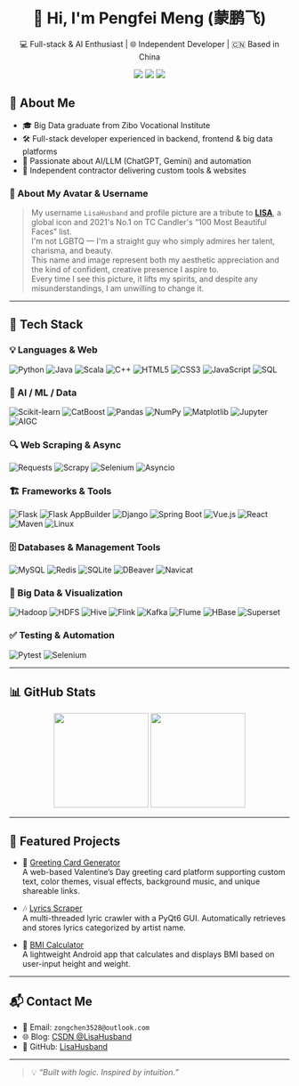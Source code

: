 <h1 align="center">👋 Hi, I'm Pengfei Meng (蒙鹏飞)</h1>

<p align="center">
  💻 Full-stack & AI Enthusiast | 🌐 Independent Developer | 🇨🇳 Based in China
</p>

<p align="center">
  <a href="mailto:zongchen3528@outlook.com"><img src="https://img.shields.io/badge/email-@outlook.com-blue?style=flat&logo=gmail"></a>
  <a href="https://github.com/LisaHusband"><img src="https://img.shields.io/github/followers/LisaHusband?label=Follow&style=social"></a>
  <a href="https://blog.csdn.net/weixin_49526058?type=blog"><img src="https://img.shields.io/badge/CSDN-Blog-orange?logo=csdn&style=flat"></a>
</p>


## 🚀 About Me

- 🎓 Big Data graduate from Zibo Vocational Institute  
- 🛠️ Full-stack developer experienced in backend, frontend & big data platforms  
- 🤖 Passionate about AI/LLM (ChatGPT, Gemini) and automation  
- 🎯 Independent contractor delivering custom tools & websites


### 🙋 About My Avatar & Username

> My username `LisaHusband` and profile picture are a tribute to [**LISA**](https://www.tccandler.com/2021/12/14/the-100-most-beautiful-faces-of-2021/), a global icon and 2021's No.1 on TC Candler's “100 Most Beautiful Faces” list.  
> I'm not LGBTQ — I'm a straight guy who simply admires her talent, charisma, and beauty.  
> This name and image represent both my aesthetic appreciation and the kind of confident, creative presence I aspire to.  
> Every time I see this picture, it lifts my spirits, and despite any misunderstandings, I am unwilling to change it.
---

## 🧰 Tech Stack

### 💡 Languages & Web
![Python](https://img.shields.io/badge/Python-3776AB?style=flat&logo=python&logoColor=white "Python")
![Java](https://img.shields.io/badge/Java-ED8B00?style=flat&logo=java&logoColor=white "Java")
![Scala](https://img.shields.io/badge/Scala-DC322F?style=flat&logo=scala&logoColor=white "Scala")
![C++](https://img.shields.io/badge/C++-00599C?style=flat&logo=c%2B%2B&logoColor=white "C++")
![HTML5](https://img.shields.io/badge/HTML5-E34F26?style=flat&logo=html5 "HTML5")
![CSS3](https://img.shields.io/badge/CSS3-1572B6?style=flat&logo=css3 "CSS3")
![JavaScript](https://img.shields.io/badge/JavaScript-F7DF1E?style=flat&logo=javascript&logoColor=black "JavaScript")
![SQL](https://img.shields.io/badge/SQL-4479A1?style=flat&logo=mysql "SQL")

### 🧠 AI / ML / Data
![Scikit-learn](https://img.shields.io/badge/Scikit--learn-F7931E?style=flat&logo=scikit-learn "Scikit-learn")
![CatBoost](https://img.shields.io/badge/CatBoost-FFCC00?style=flat "CatBoost")
![Pandas](https://img.shields.io/badge/Pandas-150458?style=flat&logo=pandas "Pandas")
![NumPy](https://img.shields.io/badge/NumPy-013243?style=flat&logo=numpy "NumPy")
![Matplotlib](https://img.shields.io/badge/Matplotlib-11557C?style=flat "Matplotlib")
![Jupyter](https://img.shields.io/badge/Jupyter-F37626?style=flat&logo=jupyter "Jupyter Notebook")
![AIGC](https://img.shields.io/badge/AIGC-ChatGPT|Gemini|Codeium-success "AIGC Tools")

### 🔍 Web Scraping & Async
![Requests](https://img.shields.io/badge/Requests-005571?style=flat "Python Requests")
![Scrapy](https://img.shields.io/badge/Scrapy-333?style=flat "Scrapy Web Crawler")
![Selenium](https://img.shields.io/badge/Selenium-43B02A?style=flat&logo=selenium "Selenium Automation")
![Asyncio](https://img.shields.io/badge/Asyncio-000000?style=flat "Python Asyncio")

### 🏗 Frameworks & Tools
![Flask](https://img.shields.io/badge/Flask-000000?style=flat&logo=flask "Flask Web Framework")
![Flask AppBuilder](https://img.shields.io/badge/Flask--AppBuilder-0066CC?style=flat "Flask AppBuilder")
![Django](https://img.shields.io/badge/Django-092E20?style=flat&logo=django "Django")
![Spring Boot](https://img.shields.io/badge/SpringBoot-6DB33F?style=flat&logo=springboot "Spring Boot")
![Vue.js](https://img.shields.io/badge/Vue.js-4FC08D?style=flat&logo=vue.js "Vue.js")
![React](https://img.shields.io/badge/React-61DAFB?style=flat&logo=react "React")
![Maven](https://img.shields.io/badge/Maven-C71A36?style=flat&logo=apachemaven "Apache Maven")
![Linux](https://img.shields.io/badge/Linux-FCC624?style=flat&logo=linux&logoColor=black "Linux")

### 🗄 Databases & Management Tools
![MySQL](https://img.shields.io/badge/MySQL-4479A1?style=flat&logo=mysql "MySQL")
![Redis](https://img.shields.io/badge/Redis-DC382D?style=flat&logo=redis "Redis")
![SQLite](https://img.shields.io/badge/SQLite-003B57?style=flat&logo=sqlite "SQLite")
![DBeaver](https://img.shields.io/badge/DBeaver-372923?style=flat&logo=dbeaver&logoColor=white "DBeaver")
![Navicat](https://img.shields.io/badge/Navicat-4DBA87?style=flat&logo=navicat&logoColor=white "Navicat")

### 🏢 Big Data & Visualization
![Hadoop](https://img.shields.io/badge/Hadoop-66CCFF?style=flat&logo=apachehadoop "Apache Hadoop")
![HDFS](https://img.shields.io/badge/HDFS-003366?style=flat "HDFS")
![Hive](https://img.shields.io/badge/Hive-FDEE21?style=flat&logo=apachehive "Apache Hive")
![Flink](https://img.shields.io/badge/Flink-E6526F?style=flat&logo=apacheflink "Apache Flink")
![Kafka](https://img.shields.io/badge/Kafka-231F20?style=flat&logo=apachekafka "Apache Kafka")
![Flume](https://img.shields.io/badge/Flume-005572?style=flat "Apache Flume")
![HBase](https://img.shields.io/badge/HBase-910000?style=flat "Apache HBase")
![Superset](https://img.shields.io/badge/Apache--Superset-20232A?style=flat&logo=apachesuperset&logoColor=white "Apache Superset")

### ✅ Testing & Automation
![Pytest](https://img.shields.io/badge/Pytest-0A9EDC?style=flat "Pytest Framework")
![Selenium](https://img.shields.io/badge/Selenium-43B02A?style=flat&logo=selenium "Selenium")

---

## 📊 GitHub Stats

<div align="center">
  <img height="170" src="https://github-readme-stats.vercel.app/api?username=LisaHusband&show_icons=true&theme=tokyonight&count_private=true" />
  <img height="170" src="https://github-readme-stats.vercel.app/api/top-langs/?username=LisaHusband&layout=compact&theme=tokyonight" />
</div>

---

## 🌟 Featured Projects

- 🎴 [Greeting Card Generator](https://github.com/LisaHusband/greeting-card)  
  A web-based Valentine’s Day greeting card platform supporting custom text, color themes, visual effects, background music, and unique shareable links.

- 🎶 [Lyrics Scraper](https://github.com/LisaHusband/Crawling)  
  A multi-threaded lyric crawler with a PyQt6 GUI. Automatically retrieves and stores lyrics categorized by artist name.

- 📱 [BMI Calculator](https://github.com/LisaHusband/BMI_Calculator)  
  A lightweight Android app that calculates and displays BMI based on user-input height and weight.

---

## 📬 Contact Me

- 📧 Email: `zongchen3528@outlook.com`  
- 🌐 Blog: [CSDN @LisaHusband](https://blog.csdn.net/weixin_49526058?type=blog)  
- 🐙 GitHub: [LisaHusband](https://github.com/LisaHusband)

---

> 💡 *“Built with logic. Inspired by intuition.”*






